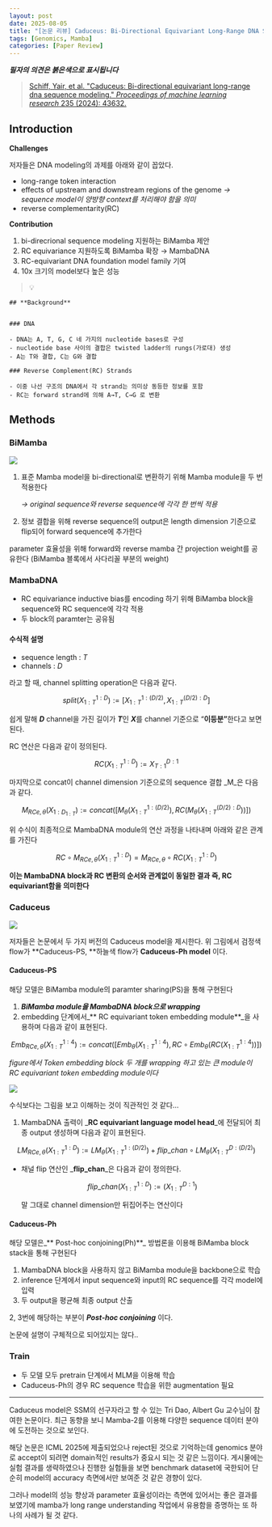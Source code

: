 ```yaml
---
layout: post
date: 2025-08-05
title: "[논문 리뷰] Caduceus: Bi-Directional Equivariant Long-Range DNA Sequence Modeling"
tags: [Genomics, Mamba]
categories: [Paper Review]
---
```


<span class="notion-red">_**필자의 의견은 붉은색으로 표시됩니다**_</span>


> [Schiff, Yair, et al. "Caduceus: Bi-directional equivariant long-range dna sequence modeling." ](https://pmc.ncbi.nlm.nih.gov/articles/PMC12189541/)[_Proceedings of machine learning research_](https://pmc.ncbi.nlm.nih.gov/articles/PMC12189541/)[ 235 (2024): 43632.](https://pmc.ncbi.nlm.nih.gov/articles/PMC12189541/)



## Introduction


**Challenges**


저자들은 DNA modeling의 과제를 아래와 같이 꼽았다.

- long-range token interaction
- effects of upstream and downstream regions of the genome 
_→ sequence model이 양방향 context를 처리해야 함을 의미_
- reverse complementarity(RC)

**Contribution**

1. bi-direcrional sequence modeling 지원하는 BiMamba 제안
1. RC equivariance 지원하도록 BiMamba 확장 → MambaDNA
1. RC-equivariant DNA foundation model family 기여
1. 10x 크기의 model보다 높은 성능

> 💡 


	## **Background**


	### DNA

	- DNA는 A, T, G, C 네 가지의 nucleotide bases로 구성
	- nucleotide base 사이의 결합은 twisted ladder의 rungs(가로대) 생성
	- A는 T와 결합, C는 G와 결합

	### Reverse Complement(RC) Strands

	- 이중 나선 구조의 DNA에서 각 strand는 의미상 동등한 정보를 포함
	- RC는 forward strand에 의해 A→T, C→G 로 변환


## Methods



### BiMamba


![](https://prod-files-secure.s3.us-west-2.amazonaws.com/542b861c-36a8-4051-84e5-8804b6728dba/2c247d59-7815-4980-99f0-8f0d21f445a7/image.png?X-Amz-Algorithm=AWS4-HMAC-SHA256&X-Amz-Content-Sha256=UNSIGNED-PAYLOAD&X-Amz-Credential=ASIAZI2LB466VVYDWTQJ%2F20251007%2Fus-west-2%2Fs3%2Faws4_request&X-Amz-Date=20251007T140114Z&X-Amz-Expires=3600&X-Amz-Security-Token=IQoJb3JpZ2luX2VjEA0aCXVzLXdlc3QtMiJGMEQCICDeCIqZ2i7Kfhvylb7fruZvqKlbkx06kFzKnTM%2B19H%2FAiAG5sEarRLdI9AWjX1UB3SiIXEHOdKWHkpcr01McHJ%2FgyqIBAim%2F%2F%2F%2F%2F%2F%2F%2F%2F%2F8BEAAaDDYzNzQyMzE4MzgwNSIMuQltPKdr9ajGRc8nKtwDN4ZgmnEC41U80L7ns7jJI%2FLSiwiP98EPt6VIB%2FQv0jy54qaz%2FXgfwYstP60gBPoo4R19TgZSj61O2wx%2BjL3o6oGnUVd6tuxV4grBHQdaMxmjIPhSWxoI2h83xs1%2BT9BTd6Rd7qAMo1iAk4%2FubL5QRA7xkW8EWIZ5K9HTk0ThFTcO3wQwAJ%2Fbw2IygLHUYDPCZVNIdWWfXW%2BN58UE3KhuLD0P5%2BrYETupkqhlratWLbqlr4PkPQ%2BNXmi8rlkuCn1Fwlgr91FkMHmq3jNHB4e745sJB%2Fu3%2B83CfYzSpFGpRG3ernQ5Uc64Z2uw0CV0lIWEVu2tnS0FhKFbaJHtMACxPzRtp22Sz2tRZ7AnoVRgqZlpFsbuLlsT9pDmIfRG%2BCqL0h%2BsyotQvq%2FKzvnTRnU0oFXgHUyhwoBazd0yq0JY8r%2BOIQ%2FUZb5kZHHIRSQfFjhGXTwzCU%2BpKwPJQRUQHWLrjSCHbLPa4NCgsHtzrFU%2FJky3Dl85Dfgkd%2F%2FvVMKvSnzYvEbXyCLy8O1GZ9yrhaC%2B01SMSYQpcs8W6h3qhuwewehSKPQ31ZPuOZ%2FsBoSFA%2FctCbfrJVju0HD12O3Bx5dDzoJ%2Bcnd29NAINupqxU6b08R4jUmlVX3QrefwyFswwJuUxwY6pgHe2I215HJbK1ZH0prI5X%2BPS7Yb3OeDqEIZx%2FzaQY69kMnJw3frE21oWtjDo3BqVw0OxJqTl8%2F07%2FmgrC60cA3JA%2Bt%2Fwfm8nlyG6QRyuLzXnq2MkCiONdGWznPiMGLY3JKcz8nIBNEVwYZXINWmBdYM6v2H9m9iIMQOHNhOh1H6vDbocwG3KGoXdKoxlQ1EcRVXW8W%2FAv1UXwThpTKGf%2BPlkk6NRjlx&X-Amz-Signature=18333aba1fc1e9d2d963fb34d1e0d7436ed1af87ff0be21d206627f7b17bae22&X-Amz-SignedHeaders=host&x-amz-checksum-mode=ENABLED&x-id=GetObject)

1. 표준 Mamba model을 bi-directional로 변환하기 위해 Mamba module을 두 번 적용한다

	_→ original sequence와 reverse sequence에 각각 한 번씩 적용_

1. 정보 결합을 위해 reverse sequence의 output은 length dimension 기준으로 flip되어 forward sequence에 추가한다

parameter 효율성을 위해 forward와 reverse mamba 간 projection weight를 공유한다 (BiMamba 블록에서 사다리꼴 부분의 weight)



### MambaDNA

- RC equivariance inductive bias를 encoding 하기 위해 BiMamba block을 sequence와 RC sequence에 각각 적용
- 두 block의 paramter는 공유됨


#### 수식적 설명

- sequence length : _T_
- channels : _D_

라고 할 때,  channel splitting operation은 다음과 같다.


$$
split(X^{1:D}_{1:T}):=[X^{1:(D/2)}_{1:T},X^{(D/2):D}_{1:T}]
$$


<span class="notion-red">쉽게 말해 </span><span class="notion-red">_**D**_</span><span class="notion-red"> channel을 가진 길이가 </span><span class="notion-red">_**T**_</span><span class="notion-red">인 </span><span class="notion-red">_**X**_</span><span class="notion-red">를 channel 기준으로 “</span><span class="notion-red">**이등분”**</span><span class="notion-red">한다고 보면 된다.</span>


RC 연산은 다음과 같이 정의된다.


$$
RC(X^{1:D}_{1:T}):=X^{D:1}_{T:1}
$$


마지막으로 concat이 channel dimension 기준으로의 sequence 결합 _M_은 다음과 같다.


$$
M_{RCe,\theta}(X_{1:D_{1:T}}):=concat([M_{\theta}(X^{1:(D/2)}_{1:T}),RC(M_{\theta}(X^{(D/2):D}_{1:T}))])
$$


위 수식이 최종적으로 MambaDNA module의 연산 과정을 나타내며 아래와 같은 관계를 가진다


$$
RC\circ M_{RCe,\theta}(X^{1:D}_{1:T}) = M_{RCe,\theta} \circ RC(X^{1:D}_{1:T})
$$


**이는 MambaDNA block과 RC 변환의 순서와 관계없이 동일한 결과 즉, RC equivariant함을 의미한다**



### Caduceus


![](https://prod-files-secure.s3.us-west-2.amazonaws.com/542b861c-36a8-4051-84e5-8804b6728dba/f94a60d7-8145-473b-aef9-7c68d3ec604a/image.png?X-Amz-Algorithm=AWS4-HMAC-SHA256&X-Amz-Content-Sha256=UNSIGNED-PAYLOAD&X-Amz-Credential=ASIAZI2LB466VVYDWTQJ%2F20251007%2Fus-west-2%2Fs3%2Faws4_request&X-Amz-Date=20251007T140114Z&X-Amz-Expires=3600&X-Amz-Security-Token=IQoJb3JpZ2luX2VjEA0aCXVzLXdlc3QtMiJGMEQCICDeCIqZ2i7Kfhvylb7fruZvqKlbkx06kFzKnTM%2B19H%2FAiAG5sEarRLdI9AWjX1UB3SiIXEHOdKWHkpcr01McHJ%2FgyqIBAim%2F%2F%2F%2F%2F%2F%2F%2F%2F%2F8BEAAaDDYzNzQyMzE4MzgwNSIMuQltPKdr9ajGRc8nKtwDN4ZgmnEC41U80L7ns7jJI%2FLSiwiP98EPt6VIB%2FQv0jy54qaz%2FXgfwYstP60gBPoo4R19TgZSj61O2wx%2BjL3o6oGnUVd6tuxV4grBHQdaMxmjIPhSWxoI2h83xs1%2BT9BTd6Rd7qAMo1iAk4%2FubL5QRA7xkW8EWIZ5K9HTk0ThFTcO3wQwAJ%2Fbw2IygLHUYDPCZVNIdWWfXW%2BN58UE3KhuLD0P5%2BrYETupkqhlratWLbqlr4PkPQ%2BNXmi8rlkuCn1Fwlgr91FkMHmq3jNHB4e745sJB%2Fu3%2B83CfYzSpFGpRG3ernQ5Uc64Z2uw0CV0lIWEVu2tnS0FhKFbaJHtMACxPzRtp22Sz2tRZ7AnoVRgqZlpFsbuLlsT9pDmIfRG%2BCqL0h%2BsyotQvq%2FKzvnTRnU0oFXgHUyhwoBazd0yq0JY8r%2BOIQ%2FUZb5kZHHIRSQfFjhGXTwzCU%2BpKwPJQRUQHWLrjSCHbLPa4NCgsHtzrFU%2FJky3Dl85Dfgkd%2F%2FvVMKvSnzYvEbXyCLy8O1GZ9yrhaC%2B01SMSYQpcs8W6h3qhuwewehSKPQ31ZPuOZ%2FsBoSFA%2FctCbfrJVju0HD12O3Bx5dDzoJ%2Bcnd29NAINupqxU6b08R4jUmlVX3QrefwyFswwJuUxwY6pgHe2I215HJbK1ZH0prI5X%2BPS7Yb3OeDqEIZx%2FzaQY69kMnJw3frE21oWtjDo3BqVw0OxJqTl8%2F07%2FmgrC60cA3JA%2Bt%2Fwfm8nlyG6QRyuLzXnq2MkCiONdGWznPiMGLY3JKcz8nIBNEVwYZXINWmBdYM6v2H9m9iIMQOHNhOh1H6vDbocwG3KGoXdKoxlQ1EcRVXW8W%2FAv1UXwThpTKGf%2BPlkk6NRjlx&X-Amz-Signature=b1500a99ad79173f4348a20ec04a3f92aeb80d94610640224526174e5a7c62ae&X-Amz-SignedHeaders=host&x-amz-checksum-mode=ENABLED&x-id=GetObject)


저자들은 논문에서 두 가지 버전의 Caduceus model을 제시한다. 위 그림에서 검정색 flow가 **Caduceus-PS, **하늘색 flow가 **Caduceus-Ph model** 이다.



#### Caduceus-PS


해당 모델은 BiMamba module의 paramter sharing(PS)을 통해 구현된다

1. _**BiMamba module을 MambaDNA block으로 wrapping**_
1. embedding 단계에서_** RC equivariant token embedding module**_을 사용하며 다음과 같이 표현된다.

$$
Emb_{RCe,\theta}(X^{1:4}_{1:T}):=concat([Emb_{\theta}(X^{1:4}_{1:T}),RC \circ Emb_{\theta}(RC(X^{1:4}_{1:T}))])
$$


_figure에서 Token embedding block 두 개를 wrapping 하고 있는 큰 module이 RC equivariant token embedding module이다_


![](https://prod-files-secure.s3.us-west-2.amazonaws.com/542b861c-36a8-4051-84e5-8804b6728dba/b175e4da-71eb-4e91-8c23-a06dabe673c9/image.png?X-Amz-Algorithm=AWS4-HMAC-SHA256&X-Amz-Content-Sha256=UNSIGNED-PAYLOAD&X-Amz-Credential=ASIAZI2LB466VVYDWTQJ%2F20251007%2Fus-west-2%2Fs3%2Faws4_request&X-Amz-Date=20251007T140114Z&X-Amz-Expires=3600&X-Amz-Security-Token=IQoJb3JpZ2luX2VjEA0aCXVzLXdlc3QtMiJGMEQCICDeCIqZ2i7Kfhvylb7fruZvqKlbkx06kFzKnTM%2B19H%2FAiAG5sEarRLdI9AWjX1UB3SiIXEHOdKWHkpcr01McHJ%2FgyqIBAim%2F%2F%2F%2F%2F%2F%2F%2F%2F%2F8BEAAaDDYzNzQyMzE4MzgwNSIMuQltPKdr9ajGRc8nKtwDN4ZgmnEC41U80L7ns7jJI%2FLSiwiP98EPt6VIB%2FQv0jy54qaz%2FXgfwYstP60gBPoo4R19TgZSj61O2wx%2BjL3o6oGnUVd6tuxV4grBHQdaMxmjIPhSWxoI2h83xs1%2BT9BTd6Rd7qAMo1iAk4%2FubL5QRA7xkW8EWIZ5K9HTk0ThFTcO3wQwAJ%2Fbw2IygLHUYDPCZVNIdWWfXW%2BN58UE3KhuLD0P5%2BrYETupkqhlratWLbqlr4PkPQ%2BNXmi8rlkuCn1Fwlgr91FkMHmq3jNHB4e745sJB%2Fu3%2B83CfYzSpFGpRG3ernQ5Uc64Z2uw0CV0lIWEVu2tnS0FhKFbaJHtMACxPzRtp22Sz2tRZ7AnoVRgqZlpFsbuLlsT9pDmIfRG%2BCqL0h%2BsyotQvq%2FKzvnTRnU0oFXgHUyhwoBazd0yq0JY8r%2BOIQ%2FUZb5kZHHIRSQfFjhGXTwzCU%2BpKwPJQRUQHWLrjSCHbLPa4NCgsHtzrFU%2FJky3Dl85Dfgkd%2F%2FvVMKvSnzYvEbXyCLy8O1GZ9yrhaC%2B01SMSYQpcs8W6h3qhuwewehSKPQ31ZPuOZ%2FsBoSFA%2FctCbfrJVju0HD12O3Bx5dDzoJ%2Bcnd29NAINupqxU6b08R4jUmlVX3QrefwyFswwJuUxwY6pgHe2I215HJbK1ZH0prI5X%2BPS7Yb3OeDqEIZx%2FzaQY69kMnJw3frE21oWtjDo3BqVw0OxJqTl8%2F07%2FmgrC60cA3JA%2Bt%2Fwfm8nlyG6QRyuLzXnq2MkCiONdGWznPiMGLY3JKcz8nIBNEVwYZXINWmBdYM6v2H9m9iIMQOHNhOh1H6vDbocwG3KGoXdKoxlQ1EcRVXW8W%2FAv1UXwThpTKGf%2BPlkk6NRjlx&X-Amz-Signature=ba9acd9453da3866fe160f39fdfdc55c81623b1f1e31f5a09a49553e9622b503&X-Amz-SignedHeaders=host&x-amz-checksum-mode=ENABLED&x-id=GetObject)


<span class="notion-red">수식보다는 그림을 보고 이해하는 것이 직관적인 것 같다…</span>

1. MambaDNA 출력이 _**RC equivariant language model head**_에 전달되어 최종 output 생성하며 다음과 같이 표현된다.

$$
LM_{RCe,\theta}(X^{1:D}_{1:T}):= LM_{\theta}(X^{1:(D/2)}_{1:T})+flip\_chan\circ LM_{\theta}(X^{D:(D/2)}_{1:T})
$$

- 채널 flip 연산인 _**flip\_chan**_은 다음과 같이 정의한다.

	$$
	flip\_chan(X^{1:D}_{1:T}):=(X^{D:1}_{1:T})
	$$


	말 그대로 channel dimension만 뒤집어주는 연산이다



#### Caduceus-Ph


해당 모델은_** Post-hoc conjoining(Ph)**_ 방법론을 이용해 BiMamba block stack을 통해 구현된다

1. MambaDNA block을 사용하지 않고 BiMamba module을 backbone으로 학습
1. inference 단계에서 input sequence와 input의 RC sequence를 각각 model에 입력
1. 두 output을 평균해 최종 output 산출

2, 3번에 해당하는 부분이 _**Post-hoc conjoining**_ 이다.


<span class="notion-red">논문에 설명이 구체적으로 되어있지는 않다..</span>



### Train

- 두 모델 모두 pretrain 단계에서 MLM을 이용해 학습
- Caduceus-Ph의 경우 RC sequence 학습을 위한 augmentation 필요

---


<span class="notion-red">Caduceus model은 SSM의 선구자라고 할 수 있는 Tri Dao, Albert Gu 교수님이 참여한 논문이다. 최근 동향을 보니 Mamba-2를 이용해 다양한 sequence 데이터 분야에 도전하는 것으로 보인다.</span>


<span class="notion-red">해당 논문은 ICML 2025에 제출되었으나 reject된 것으로 기억하는데 genomics 분야로 accept이 되려면 domain적인 results가 중요시 되는 것 같은 느낌이다. 게시물에는 실험 결과를 생략하였으나 진행한 실험들을 보면 benchmark dataset에 국한되어 단순히 model의 accuracy 측면에서만 보여준 것 같은 경향이 있다.</span>


<span class="notion-red">그러나 model의 성능 향상과 parameter 효율성이라는 측면에 있어서는 좋은 결과를 보였기에 mamba가 long range understanding 작업에서 유용함을 증명하는 또 하나의 사례가 될 것 같다.</span>


